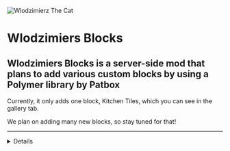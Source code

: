![Wlodzimierz The Cat](https://cdn.modrinth.com/data/4ERzEEU7/ea64d6a44df534ac8c23d489a95807147e73b265.jpeg)
# Wlodzimiers Blocks
Wlodzimiers Blocks is a server-side mod that **plans to add** various custom blocks by using a <a src="https://github.com/Patbox/polymer">Polymer</a> library by <a src="https://modrinth.com/user/Patbox">Patbox</a>
---
Currently, it only adds one block, Kitchen Tiles, which you can see in the gallery tab.

We plan on adding many new blocks, so stay tuned for that!

---
<details>
<p>"Wlodzimiers" is an inside joke in our (mine and selnov's) relationship. It's basically a misspelling of her cat's name "Włodzimierz" who's featured as this mod's icon!
</p>
</details>
